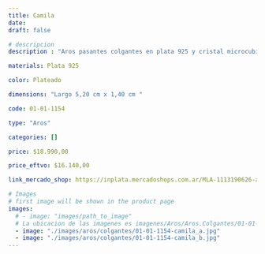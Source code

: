 ```yaml
---
title: Camila
date: 
draft: false

# descripcion
description : "Aros pasantes colgantes en plata 925 y cristal microcubic. Línea premium."

materials: Plata 925

color: Plateado

dimensions: "Largo 5,20 cm x 1,40 cm "

code: 01-01-1154

type: "Aros"

categories: []

price: $18.990,00

price_eftvo: $16.140,00

link_mercado_shop: https://inplata.mercadoshops.com.ar/MLA-1113190626-aros-plata-925-camila-_JM

# Images
# first image will be shown in the product page
images:
  # - image: "images/path_to_image"
  # La ubicacion de las imagenes es imagenes/Aros/Aros.Colgantes/01-01-1154-camila
  - image: "./images/aros/colgantes/01-01-1154-camila_a.jpg"
  - image: "./images/aros/colgantes/01-01-1154-camila_b.jpg"
---
```

